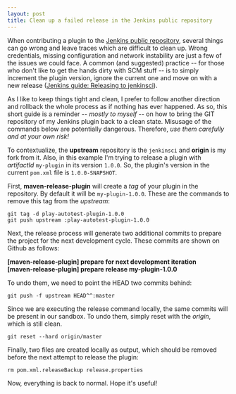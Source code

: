 ```yaml
---
layout: post
title: Clean up a failed release in the Jenkins public repository
---
```


When contributing a plugin to the [Jenkins public repository](https://github.com/jenkinsci), several things can go wrong and leave traces which are difficult to clean up. Wrong credentials, missing configuration and network instability are just a few of the issues we could face. A common (and suggested) practice -- for those who don't like to get the hands dirty with SCM stuff -- is to simply increment the plugin version, ignore the current one and move on with a new release ([Jenkins guide: Releasing to jenkinsci](https://wiki.jenkins-ci.org/display/JENKINS/Hosting+Plugins#HostingPlugins-Releasingtojenkinsci.org)).

As I like to keep things tight and clean, I prefer to follow another direction and rollback the whole process as if nothing has ever happened. As so, this short guide is a reminder -- *mostly to myself* -- on how to bring the GIT repository of my Jenkins plugin back to a clean state. Misusage of the commands below are potentially dangerous. Therefore, *use them carefully and at your own risk!*

To contextualize, the **upstream** repository is the `jenkinsci` and **origin** is my fork from it. Also, in this example I'm trying to release a plugin with *artifactId* `my-plugin` in its version `1.0.0`. So, the plugin's version in the current `pom.xml` file is `1.0.0-SNAPSHOT`.

First, **maven-release-plugin** will create a *tag* of your plugin in the repository. By default it will be `my-plugin-1.0.0`.
These are the commands to remove this tag from the *upstream*:

```
git tag -d play-autotest-plugin-1.0.0
git push upstream :play-autotest-plugin-1.0.0
```

Next, the release process will generate two additional commits to prepare the project for the next development cycle. These commits are shown on Github as follows:

**[maven-release-plugin] prepare for next development iteration**</br>
**[maven-release-plugin] prepare release my-plugin-1.0.0**

To undo them, we need to point the HEAD two commits behind:

```
git push -f upstream HEAD^^:master
```

Since we are executing the release command locally, the same commits will be present in our sandbox. To undo them, simply reset with the *origin*, which is still clean.

```
git reset --hard origin/master
```

Finally, two files are created locally as output, which should be removed before the next attempt to release the plugin:

```
rm pom.xml.releaseBackup release.properties
```

Now, everything is back to normal. Hope it's useful!